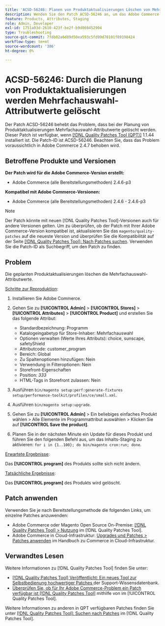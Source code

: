 ```yaml
---
title: 'ACSD-56246: Planen von Produktaktualisierungen Löschen von Mehrfachauswahl-Attributwerten'
description: Wenden Sie den Patch ACSD-56246 an, um das Adobe Commerce-Problem zu beheben, bei dem die Planung von Produktaktualisierungen Mehrfachauswahl-Attributwerte löscht.
feature: Products, Attributes, Staging
role: Admin, Developer
exl-id: 1751a03d-2610-423f-be2f-b9d060452904
type: Troubleshooting
source-git-commit: 7fdb02a6d89d50ea593c5fd99d78101f89198424
workflow-type: tm+mt
source-wordcount: '386'
ht-degree: 0%

---
```


# ACSD-56246: Durch die Planung von Produktaktualisierungen werden Mehrfachauswahl-Attributwerte gelöscht

Der Patch ACSD-56246 behebt das Problem, dass bei der Planung von Produktaktualisierungen Mehrfachauswahl-Attributwerte gelöscht werden. Dieser Patch ist verfügbar, wenn [[!DNL Quality Patches Tool (QPT)]](https://experienceleague.adobe.com/en/docs/commerce-operations/tools/quality-patches-tool/quality-patches-tool-to-self-serve-quality-patches) 1.1.44 installiert ist. Die Patch-ID ist ACSD-56246. Beachten Sie, dass das Problem voraussichtlich in Adobe Commerce 2.4.7 behoben wird.

## Betroffene Produkte und Versionen

**Der Patch wird für die Adobe Commerce-Version erstellt:**

* Adobe Commerce (alle Bereitstellungsmethoden) 2.4.6-p3

**Kompatibel mit Adobe Commerce-Versionen:**

* Adobe Commerce (alle Bereitstellungsmethoden) 2.4.6 - 2.4.6-p3

>[!NOTE]
>
>Der Patch könnte mit neuen [!DNL Quality Patches Tool]-Versionen auch für andere Versionen gelten. Um zu überprüfen, ob der Patch mit Ihrer Adobe Commerce-Version kompatibel ist, aktualisieren Sie das `magento/quality-patches` auf die neueste Version und überprüfen Sie die Kompatibilität auf der Seite [[!DNL Quality Patches Tool]: Nach Patches suchen](https://experienceleague.adobe.com/tools/commerce-quality-patches/index.html). Verwenden Sie die Patch-ID als Suchbegriff, um den Patch zu finden.

## Problem

Die geplanten Produktaktualisierungen löschen die Mehrfachauswahl-Attributwerte.

<u>Schritte zur Reproduktion</u>:

1. Installieren Sie Adobe Commerce.
1. Gehen Sie zu **[!UICONTROL Admin]** > **[!UICONTROL Stores]** > **[!UICONTROL Attributes]** > **[!UICONTROL Product]** und erstellen Sie das folgende Attribut:

   * Standardbezeichnung: Programm
   * Katalogeingabetyp für Store-Inhaber: Mehrfachauswahl
   * Optionen verwalten (Werte Ihres Attributs): choice, sunscape, safetyShield
   * Attributcode: customer_program
   * Bereich: Global
   * Zu Spaltenoptionen hinzufügen: Nein
   * Verwendung in Filteroptionen: Nein
   * Storefront-Eigenschaften
   * Position: *333*
   * HTML-Tags in Storefront zulassen: Nein

1. Ausführen
   `bin/magento setup:perf:generate-fixtures setup/performance-toolkit/profiles/ce/small.xml`.
1. Ausführen
   `bin/magento setup:upgrade`.
1. Gehen Sie zu **[!UICONTROL Admin]** > Ein beliebiges einfaches Produkt wählen > Alle Elemente im Programmattribut auswählen > Klicken Sie auf **[!UICONTROL Save the product]**.
1. Planen Sie in der nächsten Minute ein Update für dieses Produkt und führen Sie den folgenden Befehl aus, um das Inhalts-Staging zu aktivieren:
   `for i in {1..100}; do bin/magento cron:run; done`.

<u>Erwartete Ergebnisse</u>:

Das **[!UICONTROL program]** des Produkts sollte sich nicht ändern.

<u>Tatsächliche Ergebnisse</u>:

Das **[!UICONTROL program]** des Produkts wird gelöscht.

## Patch anwenden

Verwenden Sie je nach Bereitstellungsmethode die folgenden Links, um einzelne Patches anzuwenden:

* Adobe Commerce oder Magento Open Source On-Premise: [[!DNL Quality Patches Tool] > Nutzung](/help/tools/quality-patches-tool/usage.md) im [!DNL Quality Patches Tool].
* Adobe Commerce in Cloud-Infrastruktur: [Upgrades und Patches > Patches anwenden](https://experienceleague.adobe.com/docs/commerce-cloud-service/user-guide/develop/upgrade/apply-patches.html) im Handbuch zu Commerce in Cloud-Infrastruktur.

## Verwandtes Lesen

Weitere Informationen zu [!DNL Quality Patches Tool] finden Sie unter:

* [[!DNL Quality Patches Tool] Veröffentlicht: Ein neues Tool zur Selbstbedienung hochwertiger Patches ](https://experienceleague.adobe.com/en/docs/commerce-operations/tools/quality-patches-tool/quality-patches-tool-to-self-serve-quality-patches) der Support-Wissensdatenbank.
* [Überprüfen Sie, ob für Ihr Adobe Commerce-Problem ein Patch verfügbar ist [!DNL Quality Patches Tool]](/help/tools/quality-patches-tool/patches-available-in-qpt/check-patch-for-magento-issue-with-magento-quality-patches.md) mithilfe von im [!UICONTROL Quality Patches Tool].


Weitere Informationen zu anderen in QPT verfügbaren Patches finden Sie unter [[!DNL Quality Patches Tool]: Suchen nach Patches](https://experienceleague.adobe.com/tools/commerce-quality-patches/index.html) im [!DNL Quality Patches Tool].
